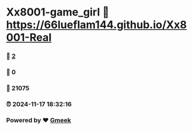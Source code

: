 # Xx8001-game_girl :link: https://66lueflam144.github.io/Xx8001-Real 
### :page_facing_up: [2](https://66lueflam144.github.io/Xx8001-Real/tag.html) 
### :speech_balloon: 0 
### :hibiscus: 21075 
### :alarm_clock: 2024-11-17 18:32:16 
### Powered by :heart: [Gmeek](https://github.com/Meekdai/Gmeek)
